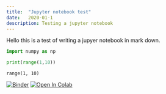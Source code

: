 ```yaml
---
title:  "Jupyter notebook test"
date:   2020-01-1 
description: Testing a jupyter notebook
---
```



Hello this is a test of writing a jupyer notebook in mark down.


```python
import numpy as np
```


```python
print(range(1,10))

```

    range(1, 10)

[![Binder](https://mybinder.org/badge_logo.svg#badge)](https://mybinder.org/v2/gh/astrophpeter/astrophpeter.github.io/master?filepath=2020-01-1-jupyter-notebook-test.ipynb) [![Open In Colab](https://colab.research.google.com/assets/colab-badge.svg#badge)](https://colab.research.google.com/github/astrophpeter/astrophpeter.github.io/blob/master/2020-01-1-jupyter-notebook-test.ipynb)
